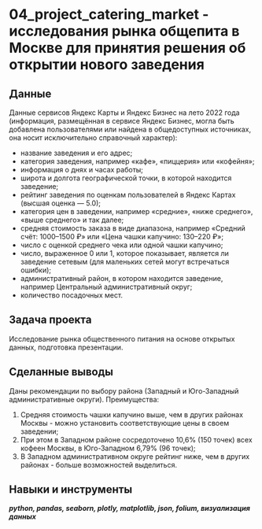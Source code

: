 # 04_project_catering_market - исследования рынка общепита в Москве для принятия решения об открытии нового заведения


## Данные

Данные сервисов Яндекс Карты и Яндекс Бизнес на лето 2022 года (информация, размещённая в сервисе Яндекс Бизнес, могла быть добавлена пользователями или найдена в общедоступных источниках, она носит исключительно справочный характер):
- название заведения и его адрес;
- категория заведения, например «кафе», «пиццерия» или «кофейня»;
- информация о днях и часах работы;
- широта и долгота географической точки, в которой находится заведение;
- рейтинг заведения по оценкам пользователей в Яндекс Картах (высшая оценка — 5.0);
- категория цен в заведении, например «средние», «ниже среднего», «выше среднего» и так далее;
- средняя стоимость заказа в виде диапазона, например «Средний счёт: 1000–1500 ₽» или «Цена чашки капучино: 130–220 ₽»;
- число с оценкой среднего чека или одной чашки капучино;
- число, выраженное 0 или 1, которое показывает, является ли заведение сетевым (для маленьких сетей могут встречаться ошибки);
- административный район, в котором находится заведение, например Центральный административный округ;
- количество посадочных мест.


## Задача проекта

Исследование рынка общественного питания на основе открытых данных, подготовка презентации.


## Сделанные выводы

Даны рекомендации по выбору района (Западный и Юго-Западный административные округи). Преимущества:

1. Средняя стоимость чашки капучино выше, чем в других районах Москвы - можно установить соответствующие цены в своем заведении;
2. При этом в Западном районе сосредоточено 10,6% (150 точек) всех кофеен Москвы, в Юго-Западном 6,79% (96 точек);
3. В Западном административном округе рейтинг ниже, чем в других районах - больше возможностей выделиться.


## Навыки и инструменты
***python, pandas, seaborn, plotly, matplotlib, json, folium, визуализация данных***